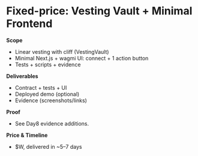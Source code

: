 # Fixed-price: Vesting Vault + Minimal Frontend

**Scope**
- Linear vesting with cliff (VestingVault)
- Minimal Next.js + wagmi UI: connect + 1 action button
- Tests + scripts + evidence

**Deliverables**
- Contract + tests + UI
- Deployed demo (optional)
- Evidence (screenshots/links)

**Proof**
- See Day8 evidence additions.

**Price & Timeline**
- $W, delivered in ~5–7 days
